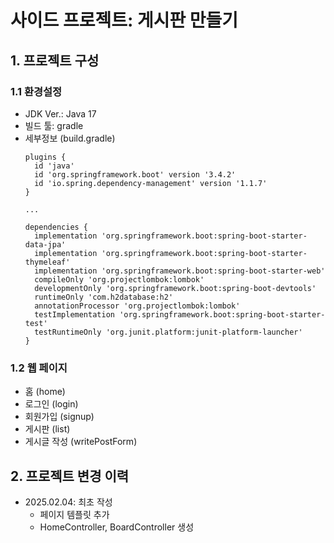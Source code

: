 # 사이드 프로젝트: 게시판 만들기
## 1. 프로젝트 구성

### 1.1 환경설정
* JDK Ver.: Java 17
* 빌드 툴: gradle
* 세부정보 (build.gradle)
  ```text
  plugins {
    id 'java'
    id 'org.springframework.boot' version '3.4.2'
    id 'io.spring.dependency-management' version '1.1.7'
  }
  
  ...
  
  dependencies {
    implementation 'org.springframework.boot:spring-boot-starter-data-jpa'
    implementation 'org.springframework.boot:spring-boot-starter-thymeleaf'
    implementation 'org.springframework.boot:spring-boot-starter-web'
    compileOnly 'org.projectlombok:lombok'
    developmentOnly 'org.springframework.boot:spring-boot-devtools'
    runtimeOnly 'com.h2database:h2'
    annotationProcessor 'org.projectlombok:lombok'
    testImplementation 'org.springframework.boot:spring-boot-starter-test'
    testRuntimeOnly 'org.junit.platform:junit-platform-launcher'
  }
  ```
  
### 1.2 웹 페이지
  * 홈 (home)
  * 로그인 (login)
  * 회원가입 (signup)
  * 게시판 (list)
  * 게시글 작성 (writePostForm)

## 2. 프로젝트 변경 이력
* 2025.02.04: 최초 작성
  * 페이지 템플릿 추가
  * HomeController, BoardController 생성